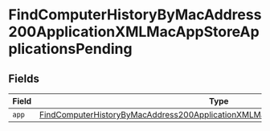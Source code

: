 # FindComputerHistoryByMacAddress200ApplicationXMLMacAppStoreApplicationsPending


## Fields

| Field                                                                                                                                                                                             | Type                                                                                                                                                                                              | Required                                                                                                                                                                                          | Description                                                                                                                                                                                       |
| ------------------------------------------------------------------------------------------------------------------------------------------------------------------------------------------------- | ------------------------------------------------------------------------------------------------------------------------------------------------------------------------------------------------- | ------------------------------------------------------------------------------------------------------------------------------------------------------------------------------------------------- | ------------------------------------------------------------------------------------------------------------------------------------------------------------------------------------------------- |
| `app`                                                                                                                                                                                             | [FindComputerHistoryByMacAddress200ApplicationXMLMacAppStoreApplicationsPendingApp](../../models/operations/findcomputerhistorybymacaddress200applicationxmlmacappstoreapplicationspendingapp.md) | :heavy_minus_sign:                                                                                                                                                                                | N/A                                                                                                                                                                                               |